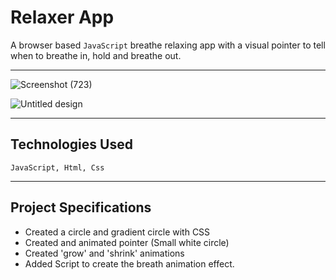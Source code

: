 # Relaxer App

A browser based ``` JavaScript ```  breathe relaxing app with a visual pointer to tell when to breathe in, hold and breathe out.

<hr>

![Screenshot (723)](https://user-images.githubusercontent.com/54171759/137633661-753a13f6-3873-487f-980b-552bf3b80fe5.png)

![Untitled design](https://user-images.githubusercontent.com/54171759/137633678-40b3d998-220f-471c-8e5c-51bf02ccf810.gif)

<hr>

## Technologies Used

```
JavaScript, Html, Css
```

<hr>

## Project Specifications

- Created a circle and gradient circle with CSS
- Created  and animated pointer (Small white circle)
- Created 'grow' and 'shrink' animations
- Added Script to create the breath animation effect.
